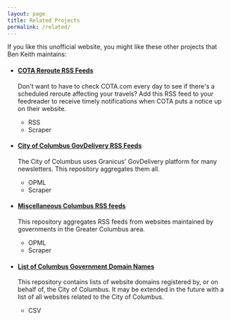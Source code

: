 ```yaml
---
layout: page
title: Related Projects
permalink: /related/
---
```


If you like this unofficial website, you might like these other projects that Ben Keith maintains:

<ul class="usa-collection">
  <li class="usa-collection__item">
    <div class="usa-collection__body">
      <h4 class="usa-collection__heading">
        <a
          class="usa-link usa-link--external"
          href="https://github.com/benlk/cota-reroute-pdf-rss"
          >COTA Reroute RSS Feeds</a
        >
      </h4>
      <p class="usa-collection__description">
        Don't want to have to check COTA.com every day to see if there's a scheduled reroute affecting your travels? Add this RSS feed to your feedreader to receive timely notifications when COTA puts a notice up on their website.
      </p>
      <ul class="usa-collection__meta" aria-label="Topics">
        <li class="usa-collection__meta-item usa-tag">RSS</li>
        <li class="usa-collection__meta-item usa-tag">Scraper</li>
      </ul>
    </div>
  </li>

  <li class="usa-collection__item">
    <div class="usa-collection__body">
      <h4 class="usa-collection__heading">
        <a
          class="usa-link usa-link--external"
          href="https://github.com/benlk/columbus-govdelivery-rss"
          >City of Columbus GovDelivery RSS Feeds</a
        >
      </h4>
      <p class="usa-collection__description">
        The City of Columbus uses Granicus' GovDelivery platform for many newsletters. This repository aggregates them all.
      </p>
      <ul class="usa-collection__meta" aria-label="Topics">
        <li class="usa-collection__meta-item usa-tag">OPML</li>
        <li class="usa-collection__meta-item usa-tag">Scraper</li>
      </ul>
    </div>
  </li>

  <li class="usa-collection__item">
    <div class="usa-collection__body">
      <h4 class="usa-collection__heading">
        <a
          class="usa-link usa-link--external"
          href="https://github.com/benlk/columbus-misc-rss"
          >Miscellaneous Columbus RSS feeds</a
        >
      </h4>
      <p class="usa-collection__description">
        This repository aggregates RSS feeds from websites maintained by governments in the Greater Columbus area.
      </p>
      <ul class="usa-collection__meta" aria-label="Topics">
        <li class="usa-collection__meta-item usa-tag">OPML</li>
        <li class="usa-collection__meta-item usa-tag">Scraper</li>
      </ul>
    </div>
  </li>

  <li class="usa-collection__item">
    <div class="usa-collection__body">
      <h4 class="usa-collection__heading">
        <a
          class="usa-link usa-link--external"
          href="https://github.com/benlk/columbus-gov-websites"
          >List of Columbus Government Domain Names</a
        >
      </h4>
      <p class="usa-collection__description">
        This repository contains lists of website domains registered by, or on behalf of, the City of Columbus. It may be extended in the future with a list of all websites related to the City of Columbus.
      </p>
      <ul class="usa-collection__meta" aria-label="Topics">
        <li class="usa-collection__meta-item usa-tag">CSV</li>
      </ul>
    </div>
  </li>
</ul>

